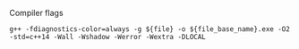 Compiler flags

```
g++ -fdiagnostics-color=always -g ${file} -o ${file_base_name}.exe -O2 -std=c++14 -Wall -Wshadow -Werror -Wextra -DLOCAL
```
